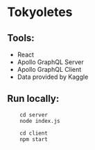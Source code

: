 # Tokyoletes

## Tools:
* React
* Apollo GraphQL Server
* Apollo GraphQL Client
* Data provided by Kaggle

## Run locally:
```
    cd server
    node index.js 

```

```
    cd client
    npm start
```